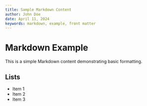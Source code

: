 ```yaml
---
title: Sample Markdown Content
author: John Doe
date: April 11, 2024
keywords: markdown, example, front matter
---
```


# Markdown Example

This is a simple Markdown content demonstrating basic formatting.

## Lists

- Item 1
- Item 2
- Item 3